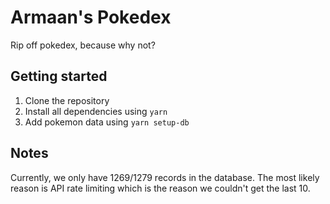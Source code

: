 # Armaan's Pokedex

Rip off pokedex, because why not?

## Getting started

1. Clone the repository
2. Install all dependencies using `yarn`
3. Add pokemon data using `yarn setup-db`

## Notes

Currently, we only have 1269/1279 records in the database. The most likely reason is API rate limiting which is the reason we couldn't get the last 10.

